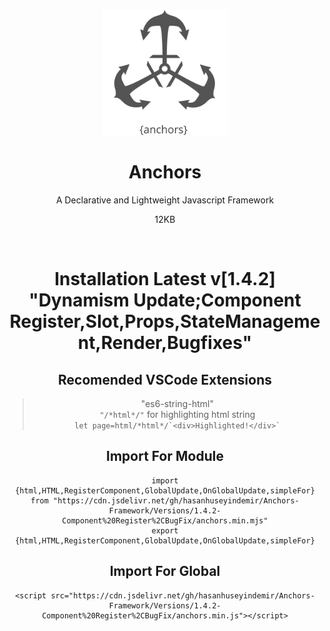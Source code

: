 <div align="center">


<img width="200px" src="https://github.com/HasanHuseyinDemir/Anchors-Framework/blob/master/Images/Anchors.png">
<h1 align="center">Anchors</h1>
<p align="center">A Declarative and Lightweight Javascript Framework</p>
<p>12KB</p>
<br>

# Installation Latest v[1.4.2] "Dynamism Update;Component Register,Slot,Props,StateManagement,Render,Bugfixes" 

## Recomended VSCode Extensions
> "es6-string-html"<br>
```"/*html*/"``` for highlighting html string<br>
``` let page=html/*html*/`<div>Highlighted!</div>` ```

## Import For Module
```
import {html,HTML,RegisterComponent,GlobalUpdate,OnGlobalUpdate,simpleFor} from "https://cdn.jsdelivr.net/gh/hasanhuseyindemir/Anchors-Framework/Versions/1.4.2-Component%20Register%2CBugFix/anchors.min.mjs"
export {html,HTML,RegisterComponent,GlobalUpdate,OnGlobalUpdate,simpleFor}
```

## Import For Global 
```
<script src="https://cdn.jsdelivr.net/gh/hasanhuseyindemir/Anchors-Framework/Versions/1.4.2-Component%20Register%2CBugFix/anchors.min.js"></script>
```




